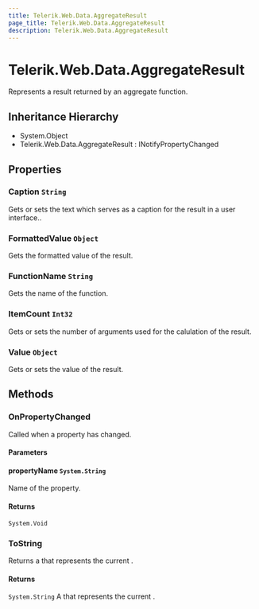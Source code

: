```yaml
---
title: Telerik.Web.Data.AggregateResult
page_title: Telerik.Web.Data.AggregateResult
description: Telerik.Web.Data.AggregateResult
---
```


# Telerik.Web.Data.AggregateResult

Represents a result returned by an aggregate function.

## Inheritance Hierarchy

* System.Object
* Telerik.Web.Data.AggregateResult : INotifyPropertyChanged

## Properties

###  Caption `String`

Gets or sets the text which serves as a caption for the result in a user interface..

###  FormattedValue `Object`

Gets the formatted value of the result.

###  FunctionName `String`

Gets the name of the function.

###  ItemCount `Int32`

Gets or sets the number of arguments used for the calulation of the result.

###  Value `Object`

Gets or sets the value of the result.

## Methods

###  OnPropertyChanged

Called when a property has changed.

#### Parameters

#### propertyName `System.String`

Name of the property.

#### Returns

`System.Void` 

###  ToString

Returns a  that represents the current .

#### Returns

`System.String` A  that represents the current .

